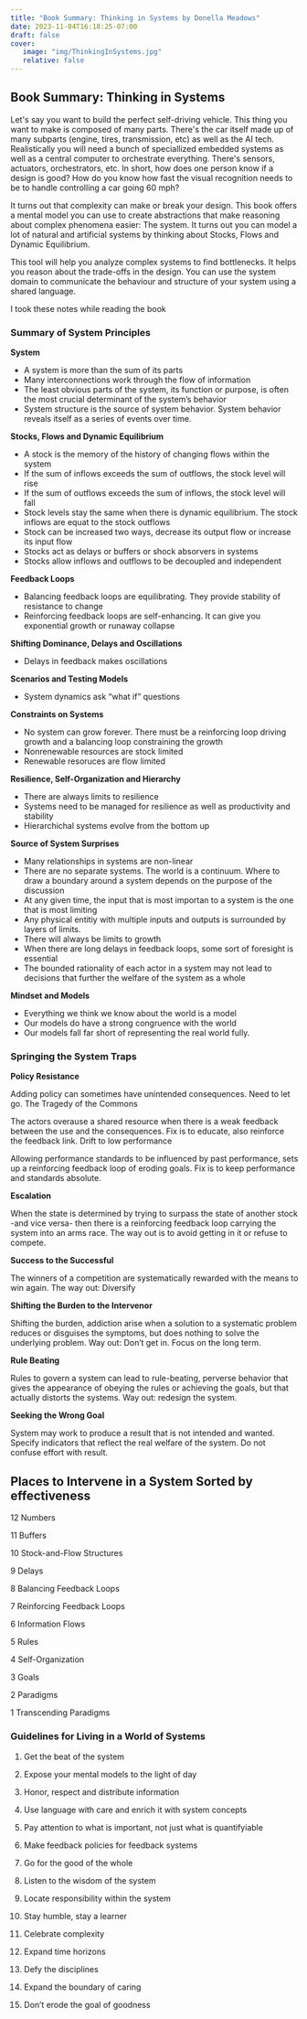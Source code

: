 ```yaml
---
title: "Book Summary: Thinking in Systems by Donella Meadows"
date: 2023-11-04T16:18:25-07:00
draft: false
cover: 
   image: "img/ThinkingInSystems.jpg"
   relative: false
---
```



## Book Summary: Thinking in Systems

Let's say you want to build the perfect self-driving vehicle. This thing you want to make is composed of many parts. There's the car itself made up of many subparts (engine, tires, transmission, etc) as well as the AI tech. Realistically you will need a bunch of speciallized embedded systems as well as a central computer to orchestrate everything. There's sensors, actuators, orchestrators, etc. 
In short, how does one person know if a design is good? How do you know how fast the visual recognition needs to be to handle controlling a car going 60 mph? 

It turns out that complexity can make or break your design. This book offers a mental model you can use to create abstractions that make reasoning about complex phenomena easier: The system.  It turns out you can model a lot of natural and artificial systems by thinking about Stocks, Flows and Dynamic Equilibrium. 

This tool will help you analyze complex systems to find bottlenecks. It helps you reason about the trade-offs in the design. You can use the system domain to communicate the behaviour and structure of your system using a shared language. 

I took these notes while reading the book

### Summary of System Principles

**System**

- A system is more than the sum of its parts
- Many interconnections work through the flow of information
- The least obvious parts of the system, its function or purpose, is often the most crucial determinant of the system’s behavior
- System structure is the source of system behavior. System behavior reveals itself as a series of events over time. 

**Stocks, Flows and Dynamic Equilibrium** 

- A stock is the memory of the history of changing flows within the system
- If the sum of inflows exceeds the sum of outflows, the stock level will rise
- If the sum of outflows exceeds the sum of inflows, the stock level will fall
- Stock levels stay the same when there is dynamic equilibrium. The stock inflows are equat to the stock outflows
- Stock can be increased two ways, decrease its output flow or increase its input flow
- Stocks act as delays or buffers or shock absorvers in systems
- Stocks allow inflows and outflows to be decoupled and independent 

**Feedback Loops**

- Balancing feedback loops are equilibrating. They provide stability of resistance to change
- Reinforcing feedback loops are self-enhancing. It can give you exponential growth or runaway collapse

**Shifting Dominance, Delays and Oscillations**

- Delays in feedback makes oscillations

**Scenarios and Testing Models**

- System dynamics ask “what if” questions

**Constraints on Systems**

- No system can grow forever. There must be a reinforcing loop driving growth and a balancing loop constraining the growth
- Nonrenewable resources are stock limited
- Renewable resoruces are flow limited

**Resilience, Self-Organization and Hierarchy**

- There are always limits to resilience
- Systems need to be managed for resilience as well as productivity and stability 
- Hierarchichal systems evolve from the bottom up

**Source of System Surprises**

- Many relationships in systems are non-linear
- There are no separate systems. The world is a continuum. Where to draw a boundary around a system depends on the purpose of the discussion
- At any given time, the input that is most importan to a system is the one that is most limiting
- Any physical entitiy with multiple inputs and outputs is surrounded by layers of limits. 
- There will always be limits to growth
- When there are long delays in feedback loops, some sort of foresight is essential 
- The bounded rationality of each actor in a system may not lead to decisions that further the welfare of the system as a whole

**Mindset and Models**

- Everything we think we know about the world is a model
- Our models do have a strong congruence with the world
- Our models fall far short of representing the real world fully. 


### Springing the System Traps

**Policy Resistance**

Adding policy can sometimes have unintended consequences. Need to let go. 
The Tragedy of the Commons

The actors overause a shared resource when there is a weak feedback between the use and the consequences.  Fix is to educate, also reinforce the feedback link. 
Drift to low performance

Allowing performance standards to be influenced by past performance, sets up a reinforcing feedback loop of eroding goals. Fix is to keep performance and standards absolute. 

**Escalation**

When the state is determined by trying to surpass the state of another stock -and vice versa- then there is a reinforcing feedback loop carrying the system into an arms race. The way out is to avoid getting in it or refuse to compete. 

**Success to the Successful**

The winners of a competition are systematically rewarded with the means to win again. The way out: Diversify

**Shifting the Burden to the Intervenor**

Shifting the burden, addiction arise when a solution to a systematic problem reduces or disguises the symptoms, but does nothing to solve the underlying problem. 
Way out: Don’t get in. Focus on the long term. 

**Rule Beating**

Rules to govern a system can lead to rule-beating, perverse behavior that gives the appearance of obeying the rules or achieving the goals, but that actually distorts the systems. 
Way out: redesign the system. 

**Seeking the Wrong Goal**

System may work to produce a result that is not intended and wanted. Specify indicators that reflect the real welfare of the system. Do not confuse effort with result. 

## Places to Intervene in a System Sorted by effectiveness

12 Numbers

11 Buffers

10 Stock-and-Flow Structures

9 Delays

8 Balancing Feedback Loops

7 Reinforcing Feedback Loops

6 Information Flows

5 Rules

4 Self-Organization

3 Goals

2 Paradigms

1 Transcending Paradigms

### Guidelines for Living in a World of Systems

1. Get the beat of the system

2. Expose your mental models to the light of day

3. Honor, respect and distribute information

4. Use language with care and enrich it with system concepts

5. Pay attention to what is important, not just what is quantifyiable

6. Make feedback policies for feedback systems

7. Go for the good of the whole

8. Listen to the wisdom of the system

9. Locate responsibility within the system

10. Stay humble, stay a learner

11. Celebrate complexity

12. Expand time horizons

13. Defy the disciplines

14. Expand the boundary of caring

15. Don’t erode the goal of goodness





